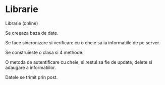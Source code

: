 # Librarie
Librarie (online)

Se creeaza baza de date.

Se face sincronizare si  verificare cu o cheie sa ia informatiile de pe server.

Se construieste o clasa si 4 methode:

O  metoda de autentificare cu cheie, si restul sa fie de update, delete si adaugare a informatiilor.

Datele se trimit prin post.
